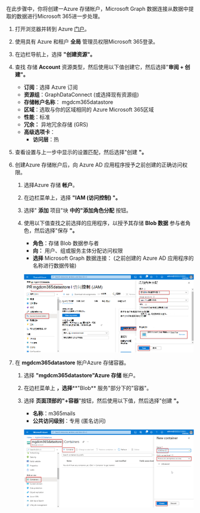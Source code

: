 <!-- markdownlint-disable MD002 MD041 -->

在此步骤中，你将创建一Azure 存储帐户，Microsoft Graph 数据连接从数据中提取的数据进行Microsoft 365进一步处理。

1. 打开浏览器并转到 Azure [门户](https://portal.azure.com/)。

1. 使用具有 Azure 和租户 **全局** 管理员权限Microsoft 365登录。

1. 在边栏导航上，选择 **"创建资源"。**

1. 查找 存储 **Account** 资源类型，然后使用以下值创建它，然后选择"**审阅 + 创建"。**

    - **订阅**：选择 Azure 订阅
    - **资源组**：GraphDataConnect (或选择现有资源组) 
    - **存储帐户名称**： mgdcm365datastore
    - **区域**：选取与你的区域相同的 Azure Microsoft 365区域
    - **性能**：标准
    - **冗余：** 异地冗余存储 (GRS) 
    - **高级选项卡**：
      - **访问层**：热

1. 查看设置与上一步中显示的设置匹配，然后选择"创建 **"。**

1. 创建Azure 存储帐户后，向 Azure AD 应用程序授予之前创建的正确访问权限。

    1. 选择Azure 存储 **帐户**。
    2. 在边栏菜单上，选择 **"IAM (访问控制) "。**
    3. 选择" **添加** 项目"块 **中的"添加角色分配** 按钮。
    4. 使用以下值查找之前选择的应用程序，以授予其存储 **Blob 数据** 参与者角色，然后选择"保存 **"。**

        - **角色**：存储 Blob 数据参与者
        - **向：** 用户、组或服务主体分配访问权限
        - **选择** Microsoft Graph 数据连接： (之前创建的 Azure AD 应用程序的名称进行数据传输) 

        ![Screenshot showing the proper 角色分配 to the application for Microsoft Graph 数据连接 in the Azure 存储 account in the Azure portal.](images/data-connect-azure-storage-role.png)

1. 在 **mgdcm365datastore** 帐户Azure 存储容器。

    1. 选择 **"mgdcm365datastore"Azure 存储** 帐户。
    2. 在边栏菜单上 **，选择****"Blob** 服务"部分下的"容器"。
    3. 选择 **页面顶部的"+容器**"按钮，然后使用以下值，然后选择"创建 **"。**

        - **名称**：m365mails
        - **公共访问级别**：专用 (匿名访问) 

        ![Screenshot showing the creation of a new container called m365mails in the 存储 account blob containers in the Azure portal.](images/data-connect-azure-storage-container.png)
